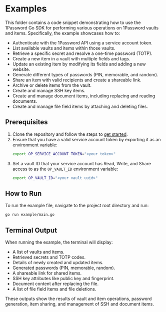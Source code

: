 # Examples
This folder contains a code snippet demonstrating how to use the 1Password Go SDK for performing various operations on 1Password vaults and items. Specifically, the example showcases how to:

- Authenticate with the 1Password API using a service account token.
- List available vaults and items within those vaults.
- Retrieve a specific secret and resolve a one-time password (TOTP).
- Create a new item in a vault with multiple fields and tags.
- Update an existing item by modifying its fields and adding a new website.
- Generate different types of passwords (PIN, memorable, and random).
- Share an item with valid recipients and create a shareable link.
- Archive or delete items from the vault.
- Create and manage SSH key items.
- Create and manage document items, including replacing and reading documents.
- Create and manage file field items by attaching and deleting files.

## Prerequisites

1. Clone the repository and follow the steps to [get started](https://github.com/1Password/onepassword-sdk-go/blob/main/README.md#get-started).
2. Ensure that you have a valid service account token by exporting it as an environment variable:
    ```bash
    export OP_SERVICE_ACCOUNT_TOKEN="<your token>"
    ```
3. Set a vault ID that your service account has Read, Write, and Share access to as the `OP_VAULT_ID` environment variable:
    ```bash
    export OP_VAULT_ID="<your vault uuid>"
    ```

## How to Run

To run the example file, navigate to the project root directory and run: 
```bash
go run example/main.go
```

## Terminal Output

When running the example, the terminal will display:

- A list of vaults and items.
- Retrieved secrets and TOTP codes.
- Details of newly created and updated items.
- Generated passwords (PIN, memorable, random).
- A shareable link for shared items.
- SSH key attributes like public key and fingerprint.
- Document content after replacing the file.
- A list of file field items and file deletions.

These outputs show the results of vault and item operations, password generation, item sharing, and management of SSH and document items.
